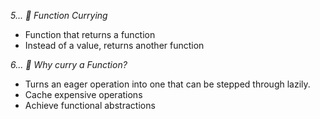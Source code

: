 _5... 🍛 Function Currying_

- Function that returns a function
- Instead of a value, returns another function

_6... 🌝 Why curry a Function?_

- Turns an eager operation into one that can be stepped through lazily.
- Cache expensive operations
- Achieve functional abstractions
